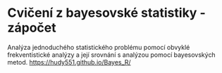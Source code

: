 # Cvičení z bayesovské statistiky - zápočet
Analýza jednoduchého statistického problému pomocí obvyklé frekventistické analýzy a její srovnání s analýzou pomocí bayesovských metod.
https://hudy551.github.io/Bayes_R/
